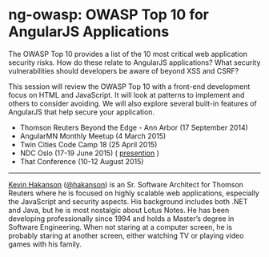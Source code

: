 # ng-owasp: OWASP Top 10 for AngularJS Applications

The OWASP Top 10 provides a list of the 10 most critical web application security risks.  How do these relate to AngularJS applications? What security vulnerabilities should developers be aware of beyond XSS and CSRF?

This session will review the OWASP Top 10 with a front-end development focus on HTML and JavaScript.  It will look at patterns to implement and others to consider avoiding.  We will also explore several built-in features of AngularJS that help secure your application.

* Thomson Reuters Beyond the Edge - Ann Arbor (17 September 2014)
* AngularMN Monthly Meetup (4 March 2015)
* Twin Cities Code Camp 18 (25 April 2015)
* NDC Oslo (17-19 June 2015) ( [presention][3] )
* That Conference (10-12 August 2015)

---

[Kevin Hakanson][1] ([@hakanson][2]) is an Sr. Software Architect for Thomson Reuters where he is focused on highly scalable web applications, especially the JavaScript and security aspects. His background includes both .NET and Java, but he is most nostalgic about Lotus Notes. He has been developing professionally since 1994 and holds a Master’s degree in Software Engineering. When not staring at a computer screen, he is probably staring at another screen, either watching TV or playing video games with his family.

[1]: http://about.me/kevin.hakanson
[2]: https://twitter.com/hakanson
[3]: http://www.slideshare.net/kevinhakanson/ng-owasp-ndc
